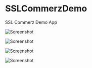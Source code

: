 # SSLCommerzDemo
SSL Commerz Demo App 

![Screenshot](https://github.com/fida1989/RestaurantDemoApp/blob/master/1.png)

![Screenshot](https://github.com/fida1989/RestaurantDemoApp/blob/master/2.png)

![Screenshot](https://github.com/fida1989/RestaurantDemoApp/blob/master/3.png)

![Screenshot](https://github.com/fida1989/RestaurantDemoApp/blob/master/4.png)
